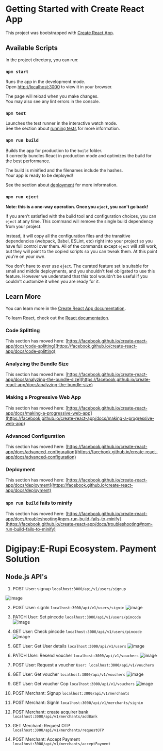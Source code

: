 # Getting Started with Create React App

This project was bootstrapped with [Create React App](https://github.com/facebook/create-react-app).

## Available Scripts

In the project directory, you can run:

### `npm start`

Runs the app in the development mode.\
Open [http://localhost:3000](http://localhost:3000) to view it in your browser.

The page will reload when you make changes.\
You may also see any lint errors in the console.

### `npm test`

Launches the test runner in the interactive watch mode.\
See the section about [running tests](https://facebook.github.io/create-react-app/docs/running-tests) for more information.

### `npm run build`

Builds the app for production to the `build` folder.\
It correctly bundles React in production mode and optimizes the build for the best performance.

The build is minified and the filenames include the hashes.\
Your app is ready to be deployed!

See the section about [deployment](https://facebook.github.io/create-react-app/docs/deployment) for more information.

### `npm run eject`

**Note: this is a one-way operation. Once you `eject`, you can't go back!**

If you aren't satisfied with the build tool and configuration choices, you can `eject` at any time. This command will remove the single build dependency from your project.

Instead, it will copy all the configuration files and the transitive dependencies (webpack, Babel, ESLint, etc) right into your project so you have full control over them. All of the commands except `eject` will still work, but they will point to the copied scripts so you can tweak them. At this point you're on your own.

You don't have to ever use `eject`. The curated feature set is suitable for small and middle deployments, and you shouldn't feel obligated to use this feature. However we understand that this tool wouldn't be useful if you couldn't customize it when you are ready for it.

## Learn More

You can learn more in the [Create React App documentation](https://facebook.github.io/create-react-app/docs/getting-started).

To learn React, check out the [React documentation](https://reactjs.org/).

### Code Splitting

This section has moved here: [https://facebook.github.io/create-react-app/docs/code-splitting](https://facebook.github.io/create-react-app/docs/code-splitting)

### Analyzing the Bundle Size

This section has moved here: [https://facebook.github.io/create-react-app/docs/analyzing-the-bundle-size](https://facebook.github.io/create-react-app/docs/analyzing-the-bundle-size)

### Making a Progressive Web App

This section has moved here: [https://facebook.github.io/create-react-app/docs/making-a-progressive-web-app](https://facebook.github.io/create-react-app/docs/making-a-progressive-web-app)

### Advanced Configuration

This section has moved here: [https://facebook.github.io/create-react-app/docs/advanced-configuration](https://facebook.github.io/create-react-app/docs/advanced-configuration)

### Deployment

This section has moved here: [https://facebook.github.io/create-react-app/docs/deployment](https://facebook.github.io/create-react-app/docs/deployment)

### `npm run build` fails to minify

This section has moved here: [https://facebook.github.io/create-react-app/docs/troubleshooting#npm-run-build-fails-to-minify](https://facebook.github.io/create-react-app/docs/troubleshooting#npm-run-build-fails-to-minify)


# Digipay:E-Rupi Ecosystem. Payment Solution
## Node.js API's

1. POST User: signup `localhost:3000/api/v1/users/signup`

![image](https://github.com/Hanshika-Mehta/frontend_digipay/assets/65864642/e32deb82-faac-4522-b015-8195c8d1d558)


2. POST User: signIn `localhost:3000/api/v1/users/signin`
   ![image](https://github.com/Hanshika-Mehta/frontend_digipay/assets/65864642/807bdc95-de9f-4be3-995f-017f35b1cfb2)

3. PATCH User: Set pincode `localhost:3000/api/v1/users/pincode`
![image](https://github.com/Hanshika-Mehta/frontend_digipay/assets/65864642/ce4744eb-5922-4bb0-95c5-4bdb81285c66)

4. GET User: Check pincode `localhost:3000/api/v1/users/pincode`
![image](https://github.com/Hanshika-Mehta/frontend_digipay/assets/65864642/bf1b72c4-a634-4421-a668-91c9a64b451d)

5. GET User: Get User details `localhost:3000/api/v1/users`
![image](https://github.com/Hanshika-Mehta/frontend_digipay/assets/65864642/34aee674-ddf1-46a3-8f29-8e8520c722b5)


6. PATCH User: Resend voucher `localhost:3000/api/v1/vouchers`
![image](https://github.com/Hanshika-Mehta/frontend_digipay/assets/65864642/971f1459-9d37-484a-94fa-eaa63bb5d484)

7. POST User: Request a voucher `User: localhost:3000/api/v1/vouchers`

9. GET User: Get voucher `localhost:3000/api/v1/vouchers`
![image](https://github.com/Hanshika-Mehta/frontend_digipay/assets/65864642/3c1d5c82-671c-468d-8bfc-d7802b1fafde)

10. GET User: Get voucher Cop `localhost:3000/api/v1/vouchers`
![image](https://github.com/Hanshika-Mehta/frontend_digipay/assets/65864642/e4c53bb7-acaf-42ad-a601-3126fc9b7fff)

11. POST Merchant: Signup `localhost:3000/api/v1/merchants`


12. POST Merchant: SignIn `localhost:3000/api/v1/merchants/signin`


13. POST Merchant: create acquirer bank `localhost:3000/api/v1/merchants/addBank`


14. GET Merchant: Request OTP `localhost:3000/api/v1/merchants/requestOTP`


15. POST Merchant: Accept Payment `localhost:3000/api/v1/merchants/acceptPayment`


  
   

